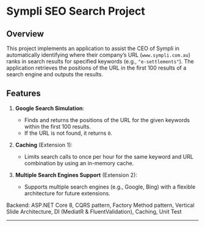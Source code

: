 # Sympli SEO Search Project

## Overview
This project implements an application to assist the CEO of Sympli in automatically identifying where their company’s URL (`www.sympli.com.au`) ranks in search results for specified keywords (e.g., `"e-settlements"`). The application retrieves the positions of the URL in the first 100 results of a search engine and outputs the results.

## Features
1. **Google Search Simulation**:
   - Finds and returns the positions of the URL for the given keywords within the first 100 results.
   - If the URL is not found, it returns `0`.

2. **Caching** (Extension 1):
   - Limits search calls to once per hour for the same keyword and URL combination by using an in-memory cache.

3. **Multiple Search Engines Support** (Extension 2):
   - Supports multiple search engines (e.g., Google, Bing) with a flexible architecture for future extensions.


Backend: ASP.NET Core 8, CQRS pattern, Factory Method pattern, Vertical Slide Architecture, DI (MediatR & FluentValidation), Caching, Unit Test

---